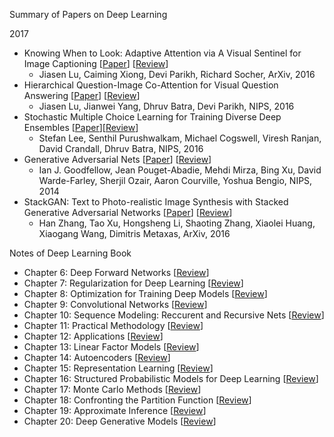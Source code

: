 Summary of Papers on Deep Learning

2017

- Knowing When to Look: Adaptive Attention via A Visual Sentinel for Image Captioning [[Paper](https://arxiv.org/abs/1612.01887)] [[Review](https://github.com/yufengm/Papers/blob/master/reviews/lu2016knowing.md)]
  - Jiasen Lu, Caiming Xiong, Devi Parikh, Richard Socher, ArXiv, 2016
- Hierarchical Question-Image Co-Attention for Visual Question Answering [[Paper](https://arxiv.org/abs/1606.00061)] [[Review](https://github.com/yufengm/Papers/blob/master/reviews/lu2016hierarchical.md)]
  - Jiasen Lu, Jianwei Yang, Dhruv Batra, Devi Parikh, NIPS, 2016
- Stochastic Multiple Choice Learning for Training Diverse Deep Ensembles [[Paper](https://arxiv.org/abs/1606.07839)][[Review](https://github.com/yufengm/Papers/blob/master/reviews/lee2016stochastic.md)]
  - Stefan Lee, Senthil Purushwalkam, Michael Cogswell, Viresh Ranjan, David Crandall, Dhruv Batra, NIPS, 2016
- Generative Adversarial Nets [[Paper](https://arxiv.org/abs/1406.2661)] [[Review](https://github.com/yufengm/Papers/blob/master/reviews/goodfellow2014generative.md)]
  - Ian J. Goodfellow, Jean Pouget-Abadie, Mehdi Mirza, Bing Xu, David Warde-Farley, Sherjil Ozair, Aaron Courville, Yoshua Bengio, NIPS, 2014
- StackGAN: Text to Photo-realistic Image Synthesis with Stacked Generative Adversarial Networks [[Paper](https://arxiv.org/abs/1612.03242)] [[Review](https://github.com/yufengm/Papers/blob/master/reviews/zhang2016stackgan.md)]
  - Han Zhang, Tao Xu, Hongsheng Li, Shaoting Zhang, Xiaolei Huang, Xiaogang Wang, Dimitris Metaxas, ArXiv, 2016

Notes of Deep Learning Book

- Chapter 6: Deep Forward Networks [[Review](https://github.com/yufengm/Papers/blob/master/reviews/dlch6.md)]
- Chapter 7: Regularization for Deep Learning [[Review](https://github.com/yufengm/Papers/blob/master/reviews/dlch7.md)]
- Chapter 8: Optimization for Training Deep Models [[Review](https://github.com/yufengm/Papers/blob/master/reviews/dlch8.md)]
- Chapter 9: Convolutional Networks [[Review](https://github.com/yufengm/Papers/blob/master/reviews/dlch9.md)]
- Chapter 10: Sequence Modeling: Reccurent and Recursive Nets [[Review](https://github.com/yufengm/Papers/blob/master/reviews/dlch10.md)]
- Chapter 11: Practical Methodology [[Review](https://github.com/yufengm/Papers/blob/master/reviews/dlch11.md)]
- Chapter 12: Applications [[Review](https://github.com/yufengm/Papers/blob/master/reviews/dlch12.md)]
- Chapter 13: Linear Factor Models [[Review](https://github.com/yufengm/Papers/blob/master/reviews/dlch13.md)]
- Chapter 14: Autoencoders [[Review](https://github.com/yufengm/Papers/blob/master/reviews/dlch14.md)]
- Chapter 15: Representation Learning [[Review](https://github.com/yufengm/Papers/blob/master/reviews/dlch15.md)]
- Chapter 16: Structured Probabilistic Models for Deep Learning [[Review](https://github.com/yufengm/Papers/blob/master/reviews/dlch16.md)]
- Chapter 17: Monte Carlo Methods [[Review](https://github.com/yufengm/Papers/blob/master/reviews/dlch17.md)]
- Chapter 18: Confronting the Partition Function [[Review](https://github.com/yufengm/Papers/blob/master/reviews/dlch18.md)]
- Chapter 19: Approximate Inference [[Review](https://github.com/yufengm/Papers/blob/master/reviews/dlch19.md)]
- Chapter 20: Deep Generative Models [[Review](https://github.com/yufengm/Papers/blob/master/reviews/dlch20.md)]
